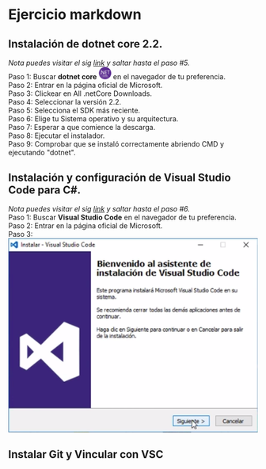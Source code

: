 # Ejercicio markdown
## Instalación de dotnet core 2.2.
*Nota puedes visitar el sig [link](https://dotnet.microsoft.com/download/dotnet-core) y saltar hasta el paso #5.*  
Paso 1: Buscar **dotnet core** <img src=./img/dnt.png width=5% length=5%> en el navegador de tu preferencia.  
Paso 2: Entrar en la página oficial de Microsoft.  
Paso 3: Clickear en All .netCore Downloads.  
Paso 4: Seleccionar la versión 2.2.  
Paso 5: Selecciona el SDK más reciente.  
Paso 6: Elige tu Sistema operativo y su arquitectura.  
Paso 7: Esperar a que comience la descarga.  
Paso 8: Ejecutar el instalador.  
Paso 9: Comprobar que se instaló correctamente abriendo CMD y ejecutando "dotnet".  

## Instalación y configuración de Visual Studio Code para C#.
*Nota puedes visitar el sig [link](https://code.visualstudio.com/download) y saltar hasta el paso #6.*  
Paso 1: Buscar **Visual Studio Code** en el navegador de tu preferencia.  
Paso 2: Entrar en la página oficial de Microsoft.  
Paso 3: 
<img src=./img/ins-vsc.png>  
## Instalar Git y Vincular con VSC